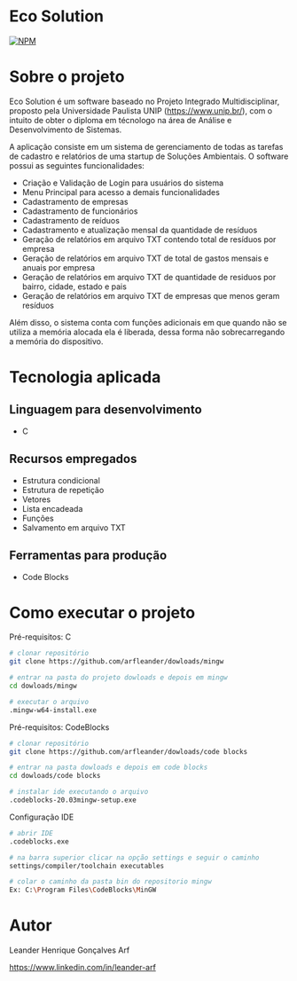 # Eco Solution
[![NPM](https://img.shields.io/npm/l/react)](https://github.com/arfleander/C-project-EcoSolution/edit/main/LICENSE) 

# Sobre o projeto

Eco Solution é um software baseado no Projeto Integrado Multidisciplinar, proposto pela Universidade Paulista UNIP (https://www.unip.br/), com o intuito de obter o diploma em técnologo na área de Análise e Desenvolvimento de Sistemas.

A aplicação consiste em um sistema de gerenciamento de todas as tarefas de cadastro e relatórios de uma startup de Soluções Ambientais. O software possui as seguintes funcionalidades: 
-	Criação e Validação de Login para usuários do sistema
- Menu Principal para acesso a demais funcionalidades
-	Cadastramento de empresas 
-	Cadastramento de funcionários
-	Cadastramento de reíduos
-	Cadastramento e atualização mensal da quantidade de resíduos
-	Geração de relatórios em arquivo TXT contendo total de resíduos por empresa
-	Geração de relatórios em arquivo TXT de total de gastos mensais e anuais por empresa
-	Geração de relatórios em arquivo TXT de quantidade de residuos por bairro, cidade, estado e pais 
-	Geração de relatórios em arquivo TXT de empresas que menos geram resíduos

Além disso, o sistema conta com funções adicionais em que quando não se utiliza a memória alocada ela é liberada, dessa forma não sobrecarregando a memória do dispositivo.

# Tecnologia aplicada
## Linguagem para desenvolvimento
- C
## Recursos empregados 
- Estrutura condicional
- Estrutura de repetição
- Vetores
- Lista encadeada
- Funções
- Salvamento em arquivo TXT
## Ferramentas para produção
- Code Blocks 

# Como executar o projeto

Pré-requisitos: C

```bash
# clonar repositório
git clone https://github.com/arfleander/dowloads/mingw

# entrar na pasta do projeto dowloads e depois em mingw
cd dowloads/mingw

# executar o arquivo
.mingw-w64-install.exe
```

Pré-requisitos: CodeBlocks

```bash
# clonar repositório
git clone https://github.com/arfleander/dowloads/code blocks

# entrar na pasta dowloads e depois em code blocks
cd dowloads/code blocks

# instalar ide executando o arquivo
.codeblocks-20.03mingw-setup.exe

```
Configuração IDE
```bash
# abrir IDE
.codeblocks.exe

# na barra superior clicar na opção settings e seguir o caminho 
settings/compiler/toolchain executables

# colar o caminho da pasta bin do repositorio mingw
Ex: C:\Program Files\CodeBlocks\MinGW
```

# Autor

Leander Henrique Gonçalves Arf 

https://www.linkedin.com/in/leander-arf

